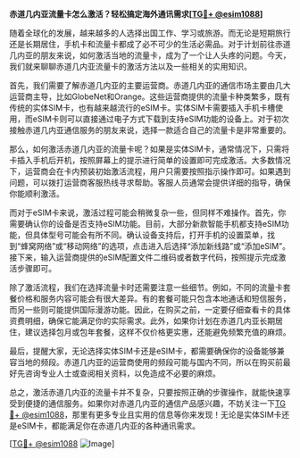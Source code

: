 **赤道几内亚流量卡怎么激活？轻松搞定海外通讯需求[[TG💪+ @esim1088](https://t.me/s/esim1088)]**

随着全球化的发展，越来越多的人选择出国工作、学习或旅游。而无论是短期旅行还是长期居住，手机卡和流量卡都成了必不可少的生活必需品。对于计划前往赤道几内亚的朋友来说，如何激活当地的流量卡，成为了一个让人头疼的问题。今天，我们就来聊聊赤道几内亚流量卡的激活方法以及一些相关的实用知识。

首先，我们需要了解赤道几内亚的主要运营商。赤道几内亚的通信市场主要由几大运营商主导，比如GlobeNet和Orange。这些运营商提供的流量卡种类繁多，既有传统的实体SIM卡，也有越来越流行的eSIM卡。实体SIM卡需要插入手机卡槽使用，而eSIM卡则可以直接通过电子方式下载到支持eSIM功能的设备上。对于初次接触赤道几内亚通信服务的朋友来说，选择一款适合自己的流量卡是非常重要的。

那么，如何激活赤道几内亚的流量卡呢？如果是实体SIM卡，通常情况下，只需将卡插入手机后开机，按照屏幕上的提示进行简单的设置即可完成激活。大多数情况下，运营商会在卡内预装初始激活流程，用户只需要按照指示操作即可。如果遇到问题，可以拨打运营商客服热线寻求帮助。客服人员通常会提供详细的指导，确保你能顺利激活。

而对于eSIM卡来说，激活过程可能会稍微复杂一些，但同样不难操作。首先，你需要确认你的设备是否支持eSIM功能。目前，大部分新款智能手机都支持eSIM功能，但具体型号可能会有所不同。确认设备支持后，打开手机的设置菜单，找到“蜂窝网络”或“移动网络”的选项，点击进入后选择“添加新线路”或“添加eSIM”。接下来，输入运营商提供的eSIM配置文件二维码或者数字代码，按照提示完成激活步骤即可。

除了激活流程，我们在选择流量卡时还需要注意一些细节。例如，不同的流量卡套餐价格和服务内容可能会有很大差异。有的套餐可能只包含本地通话和短信服务，而另一些则可能提供国际漫游功能。因此，在购买之前，一定要仔细查看卡的具体资费明细，确保它能满足你的实际需求。此外，如果你计划在赤道几内亚长期居住，建议选择包月或包年套餐，这样不仅价格更实惠，还能避免频繁充值的麻烦。

最后，提醒大家，无论选择实体SIM卡还是eSIM卡，都需要确保你的设备能够兼容当地的频段。赤道几内亚的运营商使用的频段可能与国内不同，所以在购买前最好先咨询专业人士或查阅相关资料，以免造成不必要的麻烦。

总之，激活赤道几内亚的流量卡并不复杂，只要按照正确的步骤操作，就能快速享受到便捷的通信服务。如果你对赤道几内亚的通信产品感兴趣，不妨关注一下[TG💪+ @esim1088](https://t.me/s/esim1088)，那里有更多专业且实用的信息等你来发现！无论是实体SIM卡还是eSIM卡，都能满足你在赤道几内亚的各种通讯需求。

[[TG💪+ @esim1088](https://t.me/s/esim1088) ![Image](https://i.postimg.cc/4NQfJmqS/Snipaste-2025-05-13-00-14-12.png)]